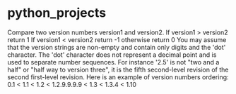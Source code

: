 # python_projects

Compare two version numbers version1 and version2.
If version1 > version2 return 1 If version1 < version2 return -1 otherwise return 0
You may assume that the version strings are non-empty and contain only digits and the 'dot' character. The 'dot' character does not represent a decimal point and is used to separate number sequences. For instance '2.5' is not "two and a half" or "half way to version three", it is the fifth second-level revision of the second first-level revision.
Here is an example of version numbers ordering: 0.1 < 1.1 < 1.2 < 1.2.9.9.9.9 < 1.3 < 1.3.4 < 1.10



